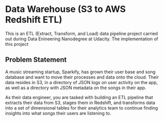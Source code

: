 # Data Warehouse (S3 to AWS Redshift ETL)
This is an ETL (Extract, Transform, and Load) data pipeline project carried out during Data Enineering Nanodegree at Udacity. The implementation of this project

## Problem Statement
A music streaming startup, Sparkify, has grown their user base and song database and want to move their processes and data onto the cloud. Their data resides in S3, in a directory of JSON logs on user activity on the app, as well as a directory with JSON metadata on the songs in their app.

As their data engineer, you are tasked with building an ETL pipeline that extracts their data from S3, stages them in Redshift, and transforms data into a set of dimensional tables for their analytics team to continue finding insights into what songs their users are listening to.
